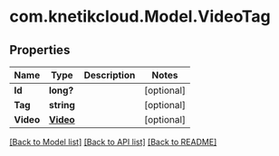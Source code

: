 # com.knetikcloud.Model.VideoTag
## Properties

Name | Type | Description | Notes
------------ | ------------- | ------------- | -------------
**Id** | **long?** |  | [optional] 
**Tag** | **string** |  | [optional] 
**Video** | [**Video**](Video.md) |  | [optional] 

[[Back to Model list]](../README.md#documentation-for-models) [[Back to API list]](../README.md#documentation-for-api-endpoints) [[Back to README]](../README.md)

